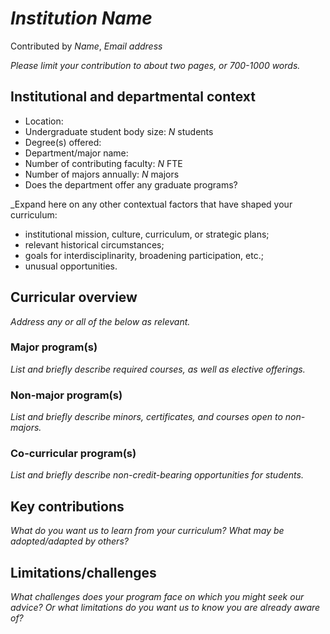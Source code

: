 # _Institution Name_
Contributed by _Name_, _Email address_

_Please limit your contribution to about two pages, or 700-1000 words._

## Institutional and departmental context
- Location:
- Undergraduate student body size: _N_ students
- Degree(s) offered:
- Department/major name:
- Number of contributing faculty: _N_ FTE
- Number of majors annually: _N_ majors
- Does the department offer any graduate programs?

_Expand here on any other contextual factors that have shaped your curriculum:
- institutional mission, culture, curriculum, or strategic plans;
- relevant historical circumstances;
- goals for interdisciplinarity, broadening participation, etc.;
- unusual opportunities.

## Curricular overview

_Address any or all of the below as relevant._

### Major program(s)

_List and briefly describe required courses, as well as elective offerings._

### Non-major program(s)

_List and briefly describe minors, certificates, and courses open to non-majors._

### Co-curricular program(s)

_List and briefly describe non-credit-bearing opportunities for students._

## Key contributions
_What do you want us to learn from your curriculum? What may be adopted/adapted by others?_

## Limitations/challenges
_What challenges does your program face on which you might seek our advice? Or what limitations do you want us to know you are already aware of?_
